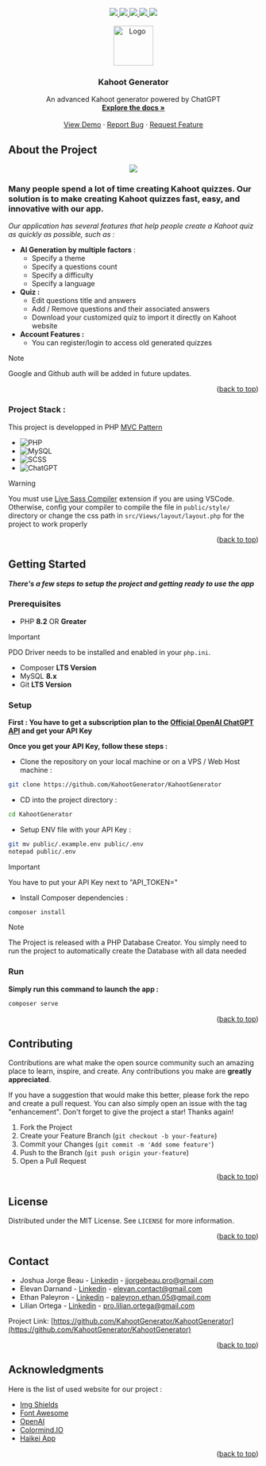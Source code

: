 <a name="readme-top"></a>

<div align="center">
  <a href="https://github.com/KahootGenerator/KahootGenerator/graphs/contributors" target="_blank">
    <img src="https://img.shields.io/github/contributors/KahootGenerator/KahootGenerator?style=for-the-badge">
  </a>
  <a href="https://github.com/KahootGenerator/KahootGenerator/network/members" target="_blank">
    <img src="https://img.shields.io/github/forks/KahootGenerator/KahootGenerator?style=for-the-badge">
  </a>
  <a href="https://github.com/KahootGenerator/KahootGenerator/stargazers" target="_blank">
    <img src="https://img.shields.io/github/stars/KahootGenerator/KahootGenerator?style=for-the-badge">
  </a>
  <a href="https://github.com/KahootGenerator/KahootGenerator/issues" target="_blank">
    <img src="https://img.shields.io/github/issues/KahootGenerator/KahootGenerator?style=for-the-badge">
  </a>
  <a href="https://github.com/KahootGenerator/KahootGenerator/blob/main/LICENSE" target="_blank">
    <img src="https://img.shields.io/github/license/KahootGenerator/KahootGenerator?style=for-the-badge">
  </a>
</div>


<!-- PROJECT LOGO -->
<br />
<div align="center">
  <a href="https://github.com/KahootGenerator/KahootGenerator">
    <img src="https://github.com/KahootGenerator/KahootGenerator/blob/c331d3fea2e6bf6712f101044865664956dcf2ff/public/img/logo.webp" alt="Logo" width="80" height="80">
  </a>

  <h3 align="center">Kahoot Generator</h3>

  <p align="center">
     An advanced Kahoot generator powered by ChatGPT
    <br />
    <a href="https://github.com/KahootGenerator/KahootGenerator/blob/main/DOCUMENTATION.md"><strong>Explore the docs »</strong></a>
    <br />
    <br />
    <a href="https://youtube.com">View Demo</a>
    ·
    <a href="https://github.com/KahootGenerator/KahootGenerator/issues/new?labels=bug&template=bug-report---.md">Report Bug</a>
    ·
    <a href="https://github.com/KahootGenerator/KahootGenerator/issues/new?labels=enhancement&template=feature-request---.md">Request Feature</a>
  </p>
</div>

## About the Project

<div align="center">
  <img src="https://i.imgur.com/WSmLqED.png">
</div>

### Many people spend a lot of time creating Kahoot quizzes. Our solution is to make creating Kahoot quizzes fast, easy, and innovative with our app.

*Our application has several features that help people create a Kahoot quiz as quickly as possible, such as :*
* **AI Generation by multiple factors** :
  * Specify a theme
  * Specify a questions count
  * Specify a difficulty
  * Specify a language
* **Quiz :**
  * Edit questions title and answers
  * Add / Remove questions and their associated answers
  * Download your customized quiz to import it directly on Kahoot website
* **Account Features :**
  * You can register/login to access old generated quizzes
> [!NOTE]  
> Google and Github auth will be added in future updates.

<p align="right">(<a href="#readme-top">back to top</a>)</p>

### Project Stack :

This project is developped in PHP [MVC Pattern](https://github.com/IMTR0J4N/MVC_Template)

* ![PHP](https://img.shields.io/badge/PHP-777BB4?style=for-the-badge&logo=php&logoColor=white)
* ![MySQL](https://img.shields.io/badge/MySQL-005C84?style=for-the-badge&logo=mysql&logoColor=white)
* ![SCSS](https://img.shields.io/badge/SASS-hotpink.svg?style=for-the-badge&logo=SASS&logoColor=white)
* ![ChatGPT](https://img.shields.io/badge/chatGPT-74aa9c?style=for-the-badge&logo=openai&logoColor=white)

> [!WARNING]
> You must use [Live Sass Compiler](https://marketplace.visualstudio.com/items?itemName=ritwickdey.live-sass) extension if you are using VSCode. Otherwise, config your compiler to compile the file in `public/style/` directory or change the css path in `src/Views/layout/layout.php` for the project to work properly


<p align="right">(<a href="#readme-top">back to top</a>)</p>

## Getting Started

***There's a few steps to setup the project and getting ready to use the app***

### Prerequisites


* PHP **8.2** OR **Greater**
> [!IMPORTANT]
> PDO Driver needs to be installed and enabled in your `php.ini`.
* Composer **LTS Version**
* MySQL **8.x**
* Git **LTS Version**

### Setup

**First : You have to get a subscription plan to the [Official OpenAI ChatGPT API](https://platform.openai.com/settings/organization/billing/overview) and get your API Key**

**Once you get your API Key, follow these steps :**

* Clone the repository on your local machine or on a VPS / Web Host machine :
```sh
git clone https://github.com/KahootGenerator/KahootGenerator
```
* CD into the project directory :
```sh
cd KahootGenerator
```
* Setup ENV file with your API Key :
```sh
git mv public/.example.env public/.env
notepad public/.env
```
> [!IMPORTANT]
> You have to put your API Key next to "API_TOKEN="
* Install Composer dependencies :
```sh
composer install
```

> [!NOTE]  
> The Project is released with a PHP Database Creator. You simply need to run the project to automatically create the Database with all data needed

### Run

**Simply run this command to launch the app :**
```sh
composer serve
```

<p align="right">(<a href="#readme-top">back to top</a>)</p>

## Contributing

Contributions are what make the open source community such an amazing place to learn, inspire, and create. Any contributions you make are **greatly appreciated**.

If you have a suggestion that would make this better, please fork the repo and create a pull request. You can also simply open an issue with the tag "enhancement".
Don't forget to give the project a star! Thanks again!

1. Fork the Project
2. Create your Feature Branch (`git checkout -b your-feature`)
3. Commit your Changes (`git commit -m 'Add some feature'`)
4. Push to the Branch (`git push origin your-feature`)
5. Open a Pull Request

<p align="right">(<a href="#readme-top">back to top</a>)</p>



<!-- LICENSE -->
## License

Distributed under the MIT License. See `LICENSE` for more information.

<p align="right">(<a href="#readme-top">back to top</a>)</p>



<!-- CONTACT -->
## Contact

* Joshua Jorge Beau - [Linkedin](https://www.linkedin.com/in/joshua-jorge-beau-6678a62aa/) - jjorgebeau.pro@gmail.com
* Elevan Darnand - [Linkedin](https://www.linkedin.com/in/elevan-darnand/) - elevan.contact@gmail.com
* Ethan Paleyron - [Linkedin](https://www.linkedin.com/in/ethan-paleyron-4456092b2/) - paleyron.ethan.05@gmail.com
* Lilian Ortega - [Linkedin](https://www.linkedin.com/in/lilian-ortega-1536a22ba/) - pro.lilian.ortega@gmail.com

Project Link: [https://github.com/KahootGenerator/KahootGenerator](https://github.com/KahootGenerator/KahootGenerator)

<p align="right">(<a href="#readme-top">back to top</a>)</p>

<!-- ACKNOWLEDGMENTS -->
## Acknowledgments

Here is the list of used website for our project :

* [Img Shields](https://shields.io)
* [Font Awesome](https://fontawesome.com)
* [OpenAI](https://openai.com/api)
* [Colormind.IO](http://colormind.io/)
* [Haikei App](https://app.haikei.app/)

<p align="right">(<a href="#readme-top">back to top</a>)</p>

